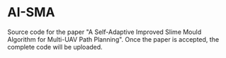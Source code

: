 # AI-SMA
Source code for the paper "A Self-Adaptive Improved Slime Mould Algorithm for Multi-UAV Path Planning".
Once the paper is accepted, the complete code will be uploaded.
